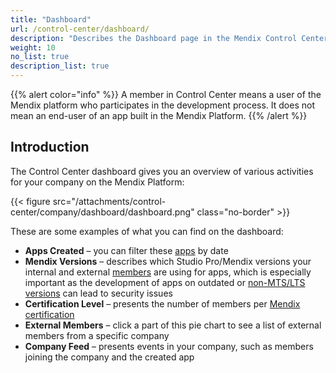 ```yaml
---
title: "Dashboard"
url: /control-center/dashboard/
description: "Describes the Dashboard page in the Mendix Control Center."
weight: 10
no_list: true 
description_list: true
---
```


{{% alert color="info" %}}
A member in Control Center means a user of the Mendix platform who participates in the development process. It does not mean an end-user of an app built in the Mendix Platform.
{{% /alert %}}

## Introduction

The Control Center dashboard gives you an overview of various activities for your company on the Mendix Platform:

{{< figure src="/attachments/control-center/company/dashboard/dashboard.png" class="no-border" >}}

These are some examples of what you can find on the dashboard:

* **Apps Created** – you can filter these [apps](/control-center/apps/) by date
* **Mendix Versions** – describes which Studio Pro/Mendix versions your internal and external [members](/control-center/members/) are using for apps, which is especially important as the development of apps on outdated or [non-MTS/LTS versions](/releasenotes/studio-pro/lts-mts/) can lead to security issues
* **Certification Level** – presents the number of members per [Mendix certification](https://academy.mendix.com/link/certification)
* **External Members** – click a part of this pie chart to see a list of external members from a specific company
* **Company Feed** – presents events in your company, such as members joining the company and the created app
